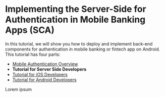 # Implementing the Server-Side for Authentication in Mobile Banking Apps (SCA)

<!-- AUTHOR joshis_tweets 2020-05-04T00:00:00Z -->

In this tutorial, we will show you how to deploy and implement back-end components for authentication in mobile banking or fintech app on Android. This tutorial has four parts:

- [Mobile Authentication Overview](./Readme)
- **Tutorial for Server Side Developers**
- [Tutorial for iOS Developers](./iOS-Tutorial)
- [Tutorial for Android Developers](./Android-Tutorial)

Lorem ipsum
